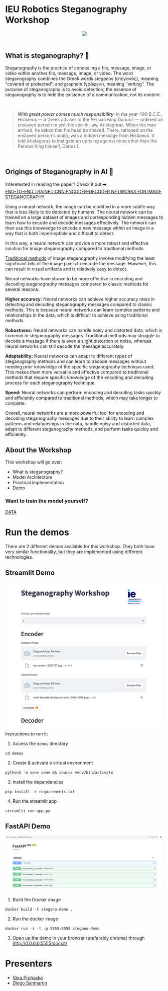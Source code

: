 # IEU Robotics Steganography Workshop 



<div style="text-align:center"><img src="https://static.wikia.nocookie.net/poohadventures/images/4/44/Inspector_Clouseau.png/revision/latest?cb=20220531232256" width="" height="180" /></div>

<br>

## What is steganography? 🔐

Steganography is the practice of concealing a file, message, image, or video within another file, message, image, or video. The word steganography combines the Greek words steganos (στεγανός), meaning "covered or protected", and graphein (γράφειν), meaning "writing". The purpose of steganography is to avoid detection; the essence of steganography is to hide the existence of a communication, not its content.

<br>

> _**With great power comes much responsibility**_: In the year 499 B.C.E., Histiaeus — a Greek adviser to the Persian King Darius I — ordered an enslaved person to visit his son-in-law, Aristagoras. When the man arrived, he asked that his head be shaved. 
> There, tattooed on the enslaved person's scalp, was a hidden message from Histiaeus. It told Aristagoras to instigate an uprising against none other than the Persian King himself, Darius I.

<br>


## Origings of Steganography in AI 📝 

Interetested in reading the paper? Check it out ➡️ <br>
[END-TO-END TRAINED CNN ENCODER-DECODER NETWORKS FOR IMAGE
STEGANOGRAPHY](https://arxiv.org/pdf/1711.07201.pdf)

Using a neural network, the image can be modified in a more subtle way that is less likely to be detected by humans. The neural network can be trained on a large dataset of images and corresponding hidden messages to learn how to encode and decode messages effectively. The network can then use this knowledge to encode a new message within an image in a way that is both imperceptible and difficult to detect.

In this way, a neural network can provide a more robust and effective solution for image steganography compared to traditional methods.

[Traditional methods](https://en.wikipedia.org/wiki/Steganography) of image steganography involve modifying the least significant bits of the image pixels to encode the message. However, this can result in visual artifacts and is relatively easy to detect.


Neural networks have shown to be more effective in encoding and decoding steganography messages compared to classic methods for several reasons:

**Higher accuracy:** Neural networks can achieve higher accuracy rates in detecting and decoding steganography messages compared to classic methods. This is because neural networks can learn complex patterns and relationships in the data, which is difficult to achieve using traditional methods.

**Robustness:** Neural networks can handle noisy and distorted data, which is common in steganography messages. Traditional methods may struggle to decode a message if there is even a slight distortion or noise, whereas neural networks can still decode the message accurately.

**Adaptability:** Neural networks can adapt to different types of steganography methods and can learn to decode messages without needing prior knowledge of the specific steganography technique used. This makes them more versatile and effective compared to traditional methods that require specific knowledge of the encoding and decoding process for each steganography technique.

**Speed:** Neural networks can perform encoding and decoding tasks quickly and efficiently compared to traditional methods, which may take longer to complete.

Overall, neural networks are a more powerful tool for encoding and decoding steganography messages due to their ability to learn complex patterns and relationships in the data, handle noisy and distorted data, adapt to different steganography methods, and perform tasks quickly and efficiently.




## About the Workshop

This workshop will go over: 

- What is steganography?
- Model Architecture
- Practical implementation
- Demo


### Want to train the model yourself? 

[DATA](enlace)

# Run the demos

There are 2 different demos available for this workshop. They both have very similar functionality, but they are implemented using different technologies.


## Streamlit Demo

![streamlit demo](demos/data/streamlit.jpg)

Instructions to run it:
1. Access the ```demos``` directory
```shell
cd demos
```
2. Create & activate a virtual environment
```shell
python3 -m venv venv && source venv/bin/activate
```
3. Install the dependencies
```shell
pip install -r requirements.txt
```
4. Run the streamlit app
```shell
streamlit run app.py
```


## FastAPI Demo
![streamlit demo](demos/data/fast-api.jpg)
1. Build the Docker image
```shell
docker build -t stegano-demo .
```
2. Run the docker image
```shell
docker run -i -t -p 5555:5555 stegano-demo
```
3. Open up the demo in your browser (preferably chrome) through http://0.0.0.0:5555/docs#/


# Presenters
- [Vera Prohaska](https://github.com/vtwoptwo)
- [Diego Sanmartin](https://github.com/dsanmart)